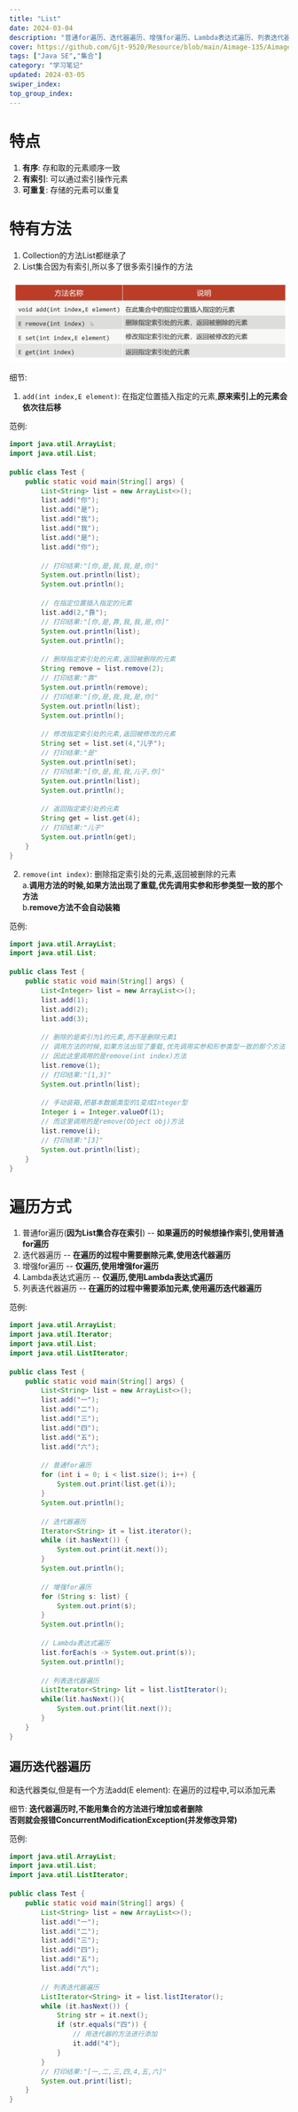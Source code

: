 ```yaml
---
title: "List"
date: 2024-03-04
description: "普通for遍历、迭代器遍历、增强for遍历、Lambda表达式遍历、列表迭代器遍历"
cover: https://github.com/Gjt-9520/Resource/blob/main/Aimage-135/Aimage92.jpg?raw=true
tags: ["Java SE","集合"]
category: "学习笔记"
updated: 2024-03-05
swiper_index:
top_group_index:
---
```


# 特点 

1. **有序**: 存和取的元素顺序一致
2. **有索引**: 可以通过索引操作元素
3. **可重复**: 存储的元素可以重复

# 特有方法

1. Collection的方法List都继承了
2. List集合因为有索引,所以多了很多索引操作的方法

![List索引操作的方法](../images/List索引操作的方法.png)

细节: 
1. `add(int index,E element)`: 在指定位置插入指定的元素,**原来索引上的元素会依次往后移**

范例: 

```java
import java.util.ArrayList;
import java.util.List;

public class Test {
    public static void main(String[] args) {
        List<String> list = new ArrayList<>();
        list.add("你");
        list.add("是");
        list.add("我");
        list.add("我");
        list.add("是");
        list.add("你");

        // 打印结果:"[你,是,我,我,是,你]"
        System.out.println(list);
        System.out.println();

        // 在指定位置插入指定的元素
        list.add(2,"靠");
        // 打印结果:"[你,是,靠,我,我,是,你]"
        System.out.println(list);
        System.out.println();

        // 删除指定索引处的元素,返回被删除的元素
        String remove = list.remove(2);
        // 打印结果:"靠"
        System.out.println(remove);
        // 打印结果:"[你,是,我,我,是,你]"
        System.out.println(list);
        System.out.println();

        // 修改指定索引处的元素,返回被修改的元素
        String set = list.set(4,"儿子");
        // 打印结果:"是"
        System.out.println(set);
        // 打印结果:"[你,是,我,我,儿子,你]"
        System.out.println(list);
        System.out.println();

        // 返回指定索引处的元素
        String get = list.get(4);
        // 打印结果:"儿子"
        System.out.println(get);
    }
}
```

2. `remove(int index)`: 删除指定索引处的元素,返回被删除的元素               
a.**调用方法的时候,如果方法出现了重载,优先调用实参和形参类型一致的那个方法**                
b.**remove方法不会自动装箱**

范例: 

```java
import java.util.ArrayList;
import java.util.List;

public class Test {
    public static void main(String[] args) {
        List<Integer> list = new ArrayList<>();
        list.add(1);
        list.add(2);
        list.add(3);

        // 删除的是索引为1的元素,而不是删除元素1
        // 调用方法的时候,如果方法出现了重载,优先调用实参和形参类型一致的那个方法
        // 因此这里调用的是remove(int index)方法
        list.remove(1);
        // 打印结果:"[1,3]"
        System.out.println(list);

        // 手动装箱,把基本数据类型的1变成Integer型
        Integer i = Integer.valueOf(1);
        // 而这里调用的是remove(Object obj)方法
        list.remove(i);
        // 打印结果:"[3]"
        System.out.println(list);
    }
}
```

# 遍历方式

1. 普通for遍历(**因为List集合存在索引**) -- **如果遍历的时候想操作索引,使用普通for遍历**
2. 迭代器遍历 -- **在遍历的过程中需要删除元素,使用迭代器遍历**
3. 增强for遍历 -- **仅遍历,使用增强for遍历**
4. Lambda表达式遍历 -- **仅遍历,使用Lambda表达式遍历**
5. 列表迭代器遍历 -- **在遍历的过程中需要添加元素,使用遍历迭代器遍历** 

范例: 

```java
import java.util.ArrayList;
import java.util.Iterator;
import java.util.List;
import java.util.ListIterator;

public class Test {
    public static void main(String[] args) {
        List<String> list = new ArrayList<>();
        list.add("一");
        list.add("二");
        list.add("三");
        list.add("四");
        list.add("五");
        list.add("六");

        // 普通for遍历
        for (int i = 0; i < list.size(); i++) {
            System.out.print(list.get(i));
        }
        System.out.println();

        // 迭代器遍历
        Iterator<String> it = list.iterator();
        while (it.hasNext()) {
            System.out.print(it.next());
        }
        System.out.println();

        // 增强for遍历
        for (String s: list) {
            System.out.print(s);
        }
        System.out.println();

        // Lambda表达式遍历
        list.forEach(s -> System.out.print(s));
        System.out.println();

        // 列表迭代器遍历
        ListIterator<String> lit = list.listIterator();
        while(lit.hasNext()){
            System.out.print(lit.next());
        }
    }
}
```

## 遍历迭代器遍历      

和迭代器类似,但是有一个方法add(E element): 在遍历的过程中,可以添加元素             

细节: **迭代器遍历时,不能用集合的方法进行增加或者删除**         
**否则就会报错ConcurrentModificationException(并发修改异常)**           


范例: 

```java
import java.util.ArrayList;
import java.util.List;
import java.util.ListIterator;

public class Test {
    public static void main(String[] args) {
        List<String> list = new ArrayList<>();
        list.add("一");
        list.add("二");
        list.add("三");
        list.add("四");
        list.add("五");
        list.add("六");

        // 列表迭代器遍历
        ListIterator<String> it = list.listIterator();
        while (it.hasNext()) {
            String str = it.next();
            if (str.equals("四")) {
                // 用迭代器的方法进行添加
                it.add("4");
            }
        }
        // 打印结果:"[一,二,三,四,4,五,六]"
        System.out.print(list);
    }
}
```